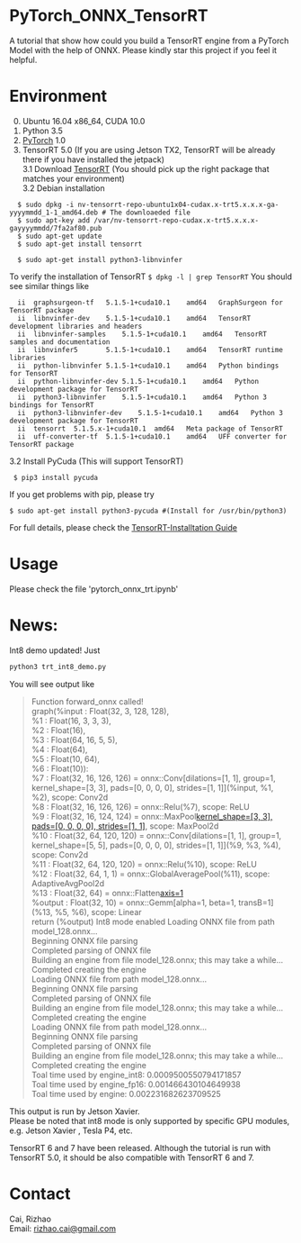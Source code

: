# PyTorch_ONNX_TensorRT
A tutorial that show how could you build a TensorRT engine from a PyTorch Model with the help of ONNX. Please kindly star this project if you feel it helpful.


# Environment
0. Ubuntu 16.04 x86_64, CUDA 10.0
1. Python 3.5
2. [PyTorch](https://pytorch.org/get-started/locally/) 1.0 
3. TensorRT 5.0 (If you are using Jetson TX2, TensorRT will be already there if you have installed the jetpack)  
3.1 Download [TensorRT](https://developer.nvidia.com/tensorrt) (You should pick up the right package that matches your environment)  
3.2 Debian installation
```
  $ sudo dpkg -i nv-tensorrt-repo-ubuntu1x04-cudax.x-trt5.x.x.x-ga-yyyymmdd_1-1_amd64.deb # The downloaeded file
  $ sudo apt-key add /var/nv-tensorrt-repo-cudax.x-trt5.x.x.x-gayyyymmdd/7fa2af80.pub
  $ sudo apt-get update
  $ sudo apt-get install tensorrt
  
  $ sudo apt-get install python3-libnvinfer
```
To verify the installation of TensorRT
`$ dpkg -l | grep TensorRT`
You should see similar things like
```
  ii  graphsurgeon-tf	5.1.5-1+cuda10.1	amd64	GraphSurgeon for TensorRT package
  ii  libnvinfer-dev	5.1.5-1+cuda10.1	amd64	TensorRT development libraries and headers
  ii  libnvinfer-samples	5.1.5-1+cuda10.1	amd64	TensorRT samples and documentation
  ii  libnvinfer5		5.1.5-1+cuda10.1	amd64	TensorRT runtime libraries
  ii  python-libnvinfer	5.1.5-1+cuda10.1	amd64	Python bindings for TensorRT
  ii  python-libnvinfer-dev	5.1.5-1+cuda10.1	amd64	Python development package for TensorRT
  ii  python3-libnvinfer	5.1.5-1+cuda10.1	amd64	Python 3 bindings for TensorRT
  ii  python3-libnvinfer-dev	5.1.5-1+cuda10.1	amd64	Python 3 development package for TensorRT
  ii  tensorrt	5.1.5.x-1+cuda10.1	amd64	Meta package of TensorRT
  ii  uff-converter-tf	5.1.5-1+cuda10.1	amd64	UFF converter for TensorRT package
```

3.2 Install PyCuda (This will support TensorRT)
  ```
   $ pip3 install pycuda 
  ```
If you get problems with pip, please try

 ```
 $ sudo apt-get install python3-pycuda #(Install for /usr/bin/python3)
 ```
For full details, please check the [TensorRT-Installtation Guide](https://docs.nvidia.com/deeplearning/sdk/tensorrt-install-guide/index.html)


# Usage
Please check the file 'pytorch_onnx_trt.ipynb'

# News:
Int8 demo updated! Just  
```python
python3 trt_int8_demo.py
```  

You will see output like
 
  >Function forward_onnx called!  
  >graph(%input : Float(32, 3, 128, 128),  
        %1 : Float(16, 3, 3, 3),  
        %2 : Float(16),  
        %3 : Float(64, 16, 5, 5),  
        %4 : Float(64),  
        %5 : Float(10, 64),  
        %6 : Float(10)):  
    %7 : Float(32, 16, 126, 126) = onnx::Conv[dilations=[1, 1], group=1, kernel_shape=[3, 3], pads=[0, 0, 0, 0], strides=[1, 1]](%input, %1, %2), scope: Conv2d  
    %8 : Float(32, 16, 126, 126) = onnx::Relu(%7), scope: ReLU  
    %9 : Float(32, 16, 124, 124) = onnx::MaxPool[kernel_shape=[3, 3], pads=[0, 0, 0, 0], strides=[1, 1]](%8), scope: MaxPool2d  
    %10 : Float(32, 64, 120, 120) = onnx::Conv[dilations=[1, 1], group=1,   kernel_shape=[5, 5], pads=[0, 0, 0, 0], strides=[1, 1]](%9, %3, %4), scope: Conv2d  
    %11 : Float(32, 64, 120, 120) = onnx::Relu(%10), scope: ReLU  
    %12 : Float(32, 64, 1, 1) = onnx::GlobalAveragePool(%11), scope:   AdaptiveAvgPool2d  
    %13 : Float(32, 64) = onnx::Flatten[axis=1](%12)  
    %output : Float(32, 10) = onnx::Gemm[alpha=1, beta=1, transB=1](%13, %5, %6), scope: Linear  
    return (%output)
  Int8 mode enabled
  Loading ONNX file from path model_128.onnx...  
  Beginning ONNX file parsing  
  Completed parsing of ONNX file  
  Building an engine from file model_128.onnx; this may take a while...  
  Completed creating the engine  
  Loading ONNX file from path model_128.onnx...  
  Beginning ONNX file parsing  
  Completed parsing of ONNX file  
  Building an engine from file model_128.onnx; this may take a while...  
  Completed creating the engine  
  Loading ONNX file from path model_128.onnx...  
  Beginning ONNX file parsing  
  Completed parsing of ONNX file  
  Building an engine from file model_128.onnx; this may take a while...  
  Completed creating the engine  
  Toal time used by engine_int8: 0.0009500550794171857  
  Toal time used by engine_fp16: 0.001466430104649938  
  Toal time used by engine: 0.002231682623709525  

This output is run by Jetson Xavier.  
Please be noted that int8 mode is only supported by specific GPU modules, e.g. Jetson Xavier , Tesla P4, etc. 

TensorRT 6 and 7 have been released. Although the tutorial is run with TensorRT 5.0, it should be also compatible with TensorRT 6 and 7.



# Contact
Cai, Rizhao    
Email: rizhao.cai@gmail.com
